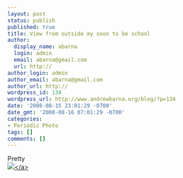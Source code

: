 ```yaml
---
layout: post
status: publish
published: true
title: View from outside my soon to be school
author:
  display_name: abarna
  login: admin
  email: abarna@gmail.com
  url: http://
author_login: admin
author_email: abarna@gmail.com
author_url: http://
wordpress_id: 134
wordpress_url: http://www.andrewbarna.org/blog/?p=134
date: '2008-08-15 23:01:29 -0700'
date_gmt: '2008-08-16 07:01:29 -0700'
categories:
- Periodic Photo
tags: []
comments: []
---
```

<p>Pretty<br &#47;><a href="http:&#47;&#47;andrewbarna.org&#47;photos&#47;gallery&#47;main.php?g2_view=core.DownloadItem&g2_itemId=17064"><img src="http:&#47;&#47;andrewbarna.org&#47;photos&#47;gallery&#47;main.php?g2_view=core.DownloadItem&g2_itemId=17065&g2_serialNumber=2"><&#47;a></p>
